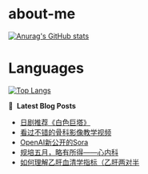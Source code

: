 # about-me
[![Anurag's GitHub stats](https://github-readme-stats.vercel.app/api?username=whitewatercn)](https://github.com/anuraghazra/github-readme-stats)

# Languages
[![Top Langs](https://github-readme-stats.vercel.app/api/top-langs/?username=whitewatercn)](https://github.com/anuraghazra/github-readme-stats)

📕 &nbsp;**Latest Blog Posts**
<!-- BLOG-POST-LIST:START -->
- [日剧推荐《白色巨塔》](https://forum.beginner.center/t/topic/838/1)
- [看过不错的骨科影像教学视频](https://forum.beginner.center/t/topic/432/2)
- [OpenAI新公开的Sora](https://forum.beginner.center/t/topic/837/1)
- [规培五月，略有所得——心内科](https://forum.beginner.center/t/topic/743/5)
- [如何理解乙肝血清学指标（乙肝两对半](https://forum.beginner.center/t/topic/613/6)
<!-- BLOG-POST-LIST:END -->
